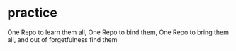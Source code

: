 practice
========
One Repo to learn them all, One Repo to bind them, One Repo to bring them all, and out of forgetfulness find them

